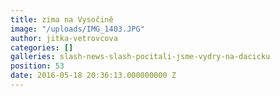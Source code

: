 ```yaml
---
title: zima na Vysočině
image: "/uploads/IMG_1403.JPG"
author: jitka-vetrovcova
categories: []
galleries: slash-news-slash-pocitali-jsme-vydry-na-dacicku
position: 53
date: 2016-05-18 20:36:13.000000000 Z
---
```

